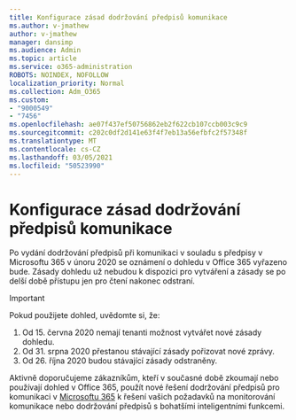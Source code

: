 ```yaml
---
title: Konfigurace zásad dodržování předpisů komunikace
ms.author: v-jmathew
author: v-jmathew
manager: dansimp
ms.audience: Admin
ms.topic: article
ms.service: o365-administration
ROBOTS: NOINDEX, NOFOLLOW
localization_priority: Normal
ms.collection: Adm_O365
ms.custom:
- "9000549"
- "7456"
ms.openlocfilehash: ae07f437ef50756862eb2f622cb107ccb003c9c9
ms.sourcegitcommit: c202c0df2d141e63f4f7eb13a56efbfc2f57348f
ms.translationtype: MT
ms.contentlocale: cs-CZ
ms.lasthandoff: 03/05/2021
ms.locfileid: "50523990"
---
```

# <a name="configure-communication-compliance-policies"></a>Konfigurace zásad dodržování předpisů komunikace

Po vydání dodržování předpisů při komunikaci v souladu s předpisy v Microsoftu 365 v únoru 2020 se oznámení o dohledu v Office 365 vyřazeno bude. Zásady dohledu už nebudou k dispozici pro vytváření a zásady se po delší době přístupu jen pro čtení nakonec odstraní.

> [!IMPORTANT]
> Pokud použijete dohled, uvědomte si, že:
>
> 1. Od 15. června 2020 nemají tenanti možnost vytvářet nové zásady dohledu.
> 2. Od 31. srpna 2020 přestanou stávající zásady pořizovat nové zprávy.
> 3. Od 26. října 2020 budou stávající zásady odstraněny.

Aktivně doporučujeme zákazníkům, kteří v současné době zkoumají nebo používají dohled v Office 365, použít nové řešení dodržování předpisů pro komunikaci v [Microsoftu 365](https://go.microsoft.com/fwlink/?linkid=2128593) k řešení vašich požadavků na monitorování komunikace nebo dodržování předpisů s bohatšími inteligentními funkcemi.
